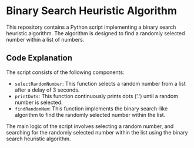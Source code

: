 # Binary Search Heuristic Algorithm

This repository contains a Python script implementing a binary search heuristic algorithm. The algorithm is designed to find a randomly selected number within a list of numbers.

## Code Explanation

The script consists of the following components:

- `selectRandomNumber`: This function selects a random number from a list after a delay of 3 seconds.
- `printDots`: This function continuously prints dots ('.') until a random number is selected.
- `findRandomNum`: This function implements the binary search-like algorithm to find the randomly selected number within the list.

The main logic of the script involves selecting a random number, and searching for the randomly selected number within the list using the binary search heuristic algorithm.
